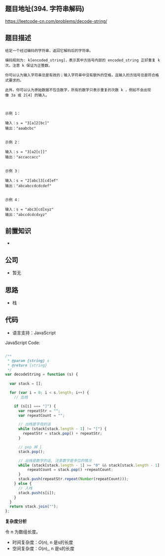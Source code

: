 
## 题目地址(394. 字符串解码)

https://leetcode-cn.com/problems/decode-string/

## 题目描述

```
给定一个经过编码的字符串，返回它解码后的字符串。

编码规则为: k[encoded_string]，表示其中方括号内部的 encoded_string 正好重复 k 次。注意 k 保证为正整数。

你可以认为输入字符串总是有效的；输入字符串中没有额外的空格，且输入的方括号总是符合格式要求的。

此外，你可以认为原始数据不包含数字，所有的数字只表示重复的次数 k ，例如不会出现像 3a 或 2[4] 的输入。

 

示例 1：

输入：s = "3[a]2[bc]"
输出："aaabcbc"


示例 2：

输入：s = "3[a2[c]]"
输出："accaccacc"


示例 3：

输入：s = "2[abc]3[cd]ef"
输出："abcabccdcdcdef"


示例 4：

输入：s = "abc3[cd]xyz"
输出："abccdcdcdxyz"

```

## 前置知识

- 

## 公司

- 暂无

## 思路

- 栈



## 代码

- 语言支持：JavaScript

JavaScript Code:

```javascript

/**
 * @param {string} s
 * @return {string}
 */
var decodeString = function (s) {
 
  var stack = [];

  for (var i = 0; i < s.length; i++) {
    // 出栈

    if (s[i] === "]") {
      var repeatStr = "";
      var repeatCount = "";

      // 出栈是字母的话
      while (stack[stack.length - 1] != "[") {
        repeatStr = stack.pop() + repeatStr;
      }

      // pop 掉 [
      stack.pop();

      // 出栈是数字的话, 注意数字是多位的情况
      while (stack[stack.length - 1] >= "0" && stack[stack.length - 1] <= "9") {
          repeatCount = stack.pop() +repeatCount;
      }
      stack.push(repeatStr.repeat(Number(repeatCount)));
    } else {
      // 入栈
      stack.push(s[i]);
    }
  }
  return stack.join("");
};

```


**复杂度分析**

令 n 为数组长度。

- 时间复杂度：$O(n)$, n 是s的长度
- 空间复杂度：$O(n)$,, n 是s的长度


